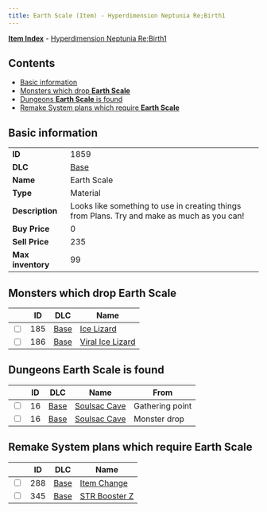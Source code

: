 ```yaml
---
title: Earth Scale (Item) - Hyperdimension Neptunia Re;Birth1
---
```


[**Item Index**](/neptunia/rb1/item/index.html) - [Hyperdimension Neptunia Re;Birth1](/neptunia/rb1)

## Contents

- [Basic information](#basic-information)
- [Monsters which drop **Earth Scale**](#monsters-which-drop-earth-scale)
- [Dungeons **Earth Scale** is found](#dungeons-earth-scale-is-found)
- [Remake System plans which require **Earth Scale**](#remake-system-plans-which-require-earth-scale)

## Basic information

|   |   |
| -- | -- |
| **ID** | 1859 |
| **DLC** | [Base](/neptunia/rb1/dlc/1-base.html) |
| **Name** | Earth Scale |
| **Type** | Material |
| **Description** | Looks like something to use in creating things from Plans. Try and make as much as you can! |
| **Buy Price** | 0 |
| **Sell Price** | 235 |
| **Max inventory** | 99 |


## Monsters which drop **Earth Scale**

|    | ID | DLC | Name |
| -- | -- | --- | ---- |
| <input type="checkbox" id="rb1-monster-1-185" class="trackbox" /> | 185 | [Base](/neptunia/rb1/dlc/1-base.html) | [Ice Lizard](/neptunia/rb1/monster/1-185-ice-lizard.html) |
| <input type="checkbox" id="rb1-monster-1-186" class="trackbox" /> | 186 | [Base](/neptunia/rb1/dlc/1-base.html) | [Viral Ice Lizard](/neptunia/rb1/monster/1-186-viral-ice-lizard.html) |


## Dungeons **Earth Scale** is found

|    | ID | DLC | Name | From |
| -- | -- | --- | ---- | ---- |
| <input type="checkbox" id="rb1-dungeon-1-16" class="trackbox" /> | 16 | [Base](/neptunia/rb1/dlc/1-base.html) | [Soulsac Cave](/neptunia/rb1/dungeon/1-16-soulsac-cave.html) | Gathering point |
| <input type="checkbox" id="rb1-dungeon-1-16" class="trackbox" /> | 16 | [Base](/neptunia/rb1/dlc/1-base.html) | [Soulsac Cave](/neptunia/rb1/dungeon/1-16-soulsac-cave.html) | Monster drop |


## Remake System plans which require **Earth Scale**

|    | ID | DLC | Name |
| -- | -- | --- | ---- |
| <input type="checkbox" id="rb1-quest-1-288" class="trackbox" /> | 288 | [Base](/neptunia/rb1/dlc/1-base.html) | [Item Change](/neptunia/rb1/quest/1-288-item-change.html) |
| <input type="checkbox" id="rb1-quest-1-345" class="trackbox" /> | 345 | [Base](/neptunia/rb1/dlc/1-base.html) | [STR Booster Z](/neptunia/rb1/quest/1-345-str-booster-z.html) |
